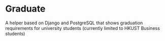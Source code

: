 # Graduate
A helper based on Django and PostgreSQL that shows graduation requirements for university students (currently limited to HKUST Business students)
